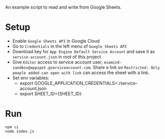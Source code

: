 An example script to read and write from Google Sheets.

# Setup

- Enable `Google Sheets API` in Google Cloud
- Go to `Credentials` in the left menu of `Google Sheets API`
- Download key for `App Engine Default Service Account` and save it as `service-account.json` in root of this project
- Give `Editor` access to service account user, `examind-sandbox@appspot.gserviceaccount.com`. Share a link so `Restricted: Only people added can open with link` can access the sheet with a link.
- Set env variables:
  - export GOOGLE_APPLICATION_CREDENTIALS=./service-account.json
  - export SHEET_ID={SHEET_ID}

# Run

```
npm ci
node index.js
```
